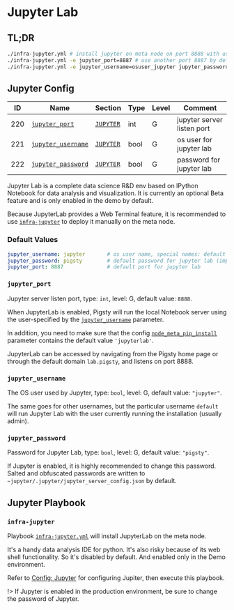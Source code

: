 # Jupyter Lab

## TL;DR

```bash
./infra-jupyter.yml # install jupyter on meta node on port 8888 with user jupyter and password pigsty
./infra-jupyter.yml -e jupyter_port=8887 # use another port 8887 by default
./infra-jupyter.yml -e jupyter_username=osuser_jupyter jupyter_password=pigsty2 # use another password
```


## Jupyter Config

| ID  | Name                                    |           Section           | Type | Level | Comment                       |
|-----|-----------------------------------------|-----------------------------|------|-------|-------------------------------|
| 220 | [`jupyter_port`](#jupyter_port)         | [`JUPYTER`](#JUPYTER)       | int  | G     | jupyter server listen port |
| 221 | [`jupyter_username`](#jupyter_username) | [`JUPYTER`](#JUPYTER)       | bool | G     | os user for jupyter lab       |
| 222 | [`jupyter_password`](#jupyter_password) | [`JUPYTER`](#JUPYTER)       | bool | G     | password for jupyter lab      |


Jupyter Lab is a complete data science R&D env based on IPython Notebook for data analysis and visualization. It is currently an optional Beta feature and is only enabled in the demo by default.

Because JupyterLab provides a Web Terminal feature, it is recommended to use [`infra-jupyter`](p-infra.md#infra-jupyter) to deploy it manually on the meta node.


### Default Values

```yaml
jupyter_username: jupyter       # os user name, special names: default|root (dangerous!)
jupyter_password: pigsty        # default password for jupyter lab (important!)
jupyter_port: 8887              # default port for jupyter lab
```


### `jupyter_port`

Jupyter server listen port, type: `int`, level: G, default value: `8888`.



When JupyterLab is enabled, Pigsty will run the local Notebook server using the user-specified by the [`jupyter_username`](jupyter_username) parameter.

In addition, you need to make sure that the config [`node_meta_pip_install`](v-nodes.md#node_meta_pip_install) parameter contains the default value `'jupyterlab'`.

JupyterLab can be accessed by navigating from the Pigsty home page or through the default domain `lab.pigsty`, and listens on port 8888.


### `jupyter_username`

The OS user used by Jupyter, type: `bool`, level: G, default value: `"jupyter"`.

The same goes for other usernames, but the particular username `default` will run Jupyter Lab with the user currently running the installation (usually admin).



### `jupyter_password`

Password for Jupyter Lab, type: `bool`, level: G, default value: `"pigsty"`.

If Jupyter is enabled, it is highly recommended to change this password. Salted and obfuscated passwords are written to `~jupyter/.jupyter/jupyter_server_config.json` by default.



## Jupyter Playbook

### `infra-jupyter`

Playbook [`infra-jupyter.yml`](https://github.com/Vonng/pigsty/blob/master/infra-jupyter.yml) will install JupyterLab on the meta node.

It's a handy data analysis IDE for python. It's also risky because of its web shell functionality. So it's disabled by default. And enabled only in the Demo environment.

Refer to [Config: Jupyter](#JUPYTER-Config) for configuring Jupiter, then execute this playbook.

!>  If Jupyter is enabled in the production environment, be sure to change the password of Jupyter.

